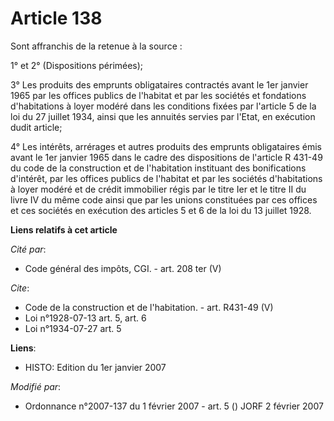 # Article 138

Sont affranchis de la retenue à la source :

1° et 2° (Dispositions périmées);

3° Les produits des emprunts obligataires contractés avant le 1er janvier 1965 par les offices publics de l'habitat et par
les sociétés et fondations d'habitations à loyer modéré dans les conditions fixées par l'article 5 de la loi du 27 juillet
1934, ainsi que les annuités servies par l'Etat, en exécution dudit article;

4° Les intérêts, arrérages et autres produits des emprunts obligataires émis avant le 1er janvier 1965 dans le cadre des
dispositions de l'article R 431-49 du code de la construction et de l'habitation instituant des bonifications d'intérêt, par
les offices publics de l'habitat et par les sociétés d'habitations à loyer modéré et de crédit immobilier régis par le titre
Ier et le titre II du livre IV du même code ainsi que par les unions constituées par ces offices et ces sociétés en exécution
des articles 5 et 6 de la loi du 13 juillet 1928.

**Liens relatifs à cet article**

_Cité par_:

  - Code général des impôts, CGI. - art. 208 ter (V)

_Cite_:

  - Code de la construction et de l'habitation. - art. R431-49 (V)
  - Loi n°1928-07-13 art. 5, art. 6
  - Loi n°1934-07-27 art. 5

**Liens**:

  - HISTO: Edition du 1er janvier 2007

_Modifié par_:

  - Ordonnance n°2007-137 du 1 février 2007 - art. 5 () JORF 2 février 2007
